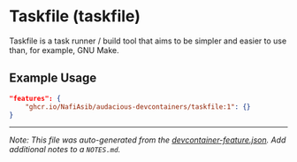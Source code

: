 
# Taskfile (taskfile)

Taskfile is a task runner / build tool that aims to be simpler and easier to use than, for example, GNU Make.

## Example Usage

```json
"features": {
    "ghcr.io/NafiAsib/audacious-devcontainers/taskfile:1": {}
}
```





---

_Note: This file was auto-generated from the [devcontainer-feature.json](https://github.com/NafiAsib/audacious-devcontainers/blob/main/src/taskfile/devcontainer-feature.json).  Add additional notes to a `NOTES.md`._
